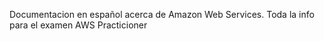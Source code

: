 Documentacion en español acerca de Amazon Web Services. Toda la info para el examen AWS Practicioner
